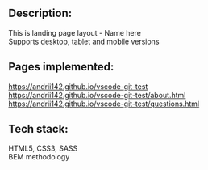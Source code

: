 ## Description: ##
This is landing page layout - Name here
<br>
Supports desktop, tablet and mobile versions

## Pages implemented: ##
https://andrii142.github.io/vscode-git-test
<br>
https://andrii142.github.io/vscode-git-test/about.html
<br>
https://andrii142.github.io/vscode-git-test/questions.html

## Tech stack: ##
HTML5, CSS3, SASS
<br>
BEM methodology
